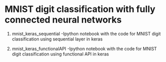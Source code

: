 # MNIST digit classification with fully connected neural networks 

1. mnist_keras_sequential -Ipython notebook with the code for MNIST digit classification using sequential layer in keras

2. mnist_keras_functionalAPI -Ipython notebook with the code for MNIST digit classification using functional API in keras